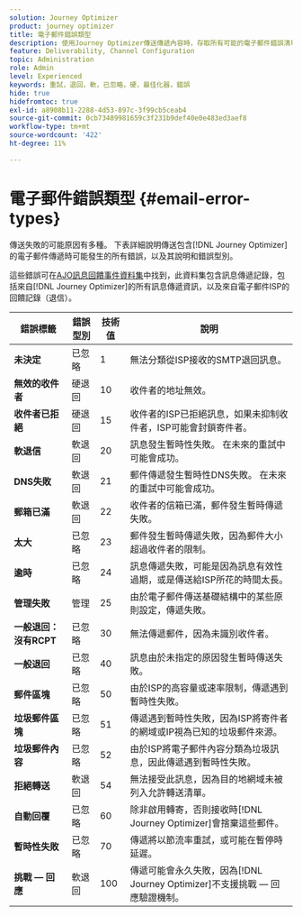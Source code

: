 ```yaml
---
solution: Journey Optimizer
product: journey optimizer
title: 電子郵件錯誤類型
description: 使用Journey Optimizer傳送傳遞內容時，存取所有可能的電子郵件錯誤清單。
feature: Deliverability, Channel Configuration
topic: Administration
role: Admin
level: Experienced
keywords: 重試，退回，軟，已忽略，硬，最佳化器，錯誤
hide: true
hidefromtoc: true
exl-id: a8908b11-2288-4d53-897c-3f99cb5ceab4
source-git-commit: 0cb73489981659c3f231b9def40e0e483ed3aef8
workflow-type: tm+mt
source-wordcount: '422'
ht-degree: 11%

---
```


# 電子郵件錯誤類型 {#email-error-types}

傳送失敗的可能原因有多種。 下表詳細說明傳送包含[!DNL Journey Optimizer]的電子郵件傳遞時可能發生的所有錯誤，以及其說明和錯誤型別。

這些錯誤可在[AJO訊息回饋事件資料集](../data/datasets-query-examples.md#message-feedback-event-dataset)中找到，此資料集包含訊息傳遞記錄，包括來自[!DNL Journey Optimizer]的所有訊息傳遞資訊，以及來自電子郵件ISP的回饋記錄（退信）。

| 錯誤標籤 | 錯誤型別 | 技術值 | 說明 |
| --- | --- | --- | --- |
| **未決定** | 已忽略 | 1 | 無法分類從ISP接收的SMTP退回訊息。 |
| **無效的收件者** | 硬退回 | 10 | 收件者的地址無效。 |
| **收件者已拒絕** | 硬退回 | 15 | 收件者的ISP已拒絕訊息，如果未抑制收件者，ISP可能會封鎖寄件者。 |
| **軟退信** | 軟退回 | 20 | 訊息發生暫時性失敗。 在未來的重試中可能會成功。 |
| **DNS失敗** | 軟退回 | 21 | 郵件傳遞發生暫時性DNS失敗。 在未來的重試中可能會成功。 |
| **郵箱已滿** | 軟退回 | 22 | 收件者的信箱已滿，郵件發生暫時傳遞失敗。 |
| **太大** | 已忽略 | 23 | 郵件發生暫時傳遞失敗，因為郵件大小超過收件者的限制。 |
| **逾時** | 已忽略 | 24 | 訊息傳遞失敗，可能是因為訊息有效性過期，或是傳送給ISP所花的時間太長。 |
| **管理失敗** | 管理 | 25 | 由於電子郵件傳送基礎結構中的某些原則設定，傳遞失敗。 |
| **一般退回：沒有RCPT** | 已忽略 | 30 | 無法傳遞郵件，因為未識別收件者。 |
| **一般退回** | 已忽略 | 40 | 訊息由於未指定的原因發生暫時傳送失敗。 |
| **郵件區塊** | 已忽略 | 50 | 由於ISP的高容量或速率限制，傳遞遇到暫時性失敗。 |
| **垃圾郵件區塊** | 已忽略 | 51 | 傳遞遇到暫時性失敗，因為ISP將寄件者的網域或IP視為已知的垃圾郵件來源。 |
| **垃圾郵件內容** | 已忽略 | 52 | 由於ISP將電子郵件內容分類為垃圾訊息，因此傳遞遇到暫時性失敗。 |
| **拒絕轉送** | 軟退回 | 54 | 無法接受此訊息，因為目的地網域未被列入允許轉送清單。 |
| **自動回覆** | 已忽略 | 60 | 除非啟用轉寄，否則接收時[!DNL Journey Optimizer]會捨棄這些郵件。 |
| **暫時性失敗** | 已忽略 | 70 | 傳遞將以節流率重試，或可能在暫停時延遲。 |
| **挑戰 — 回應** | 軟退回 | 100 | 傳遞可能會永久失敗，因為[!DNL Journey Optimizer]不支援挑戰 — 回應驗證機制。 |
